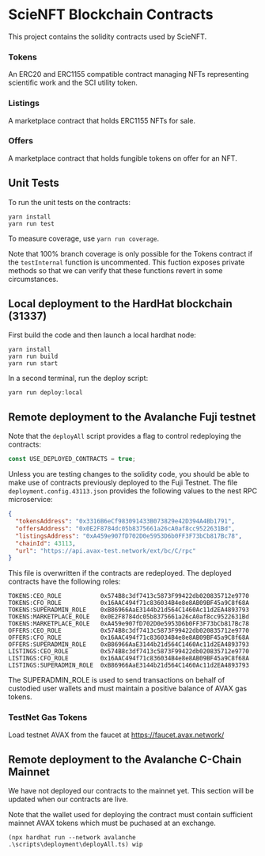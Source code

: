 # ScieNFT Blockchain Contracts

This project contains the solidity contracts used by ScieNFT.

### Tokens

An ERC20 and ERC1155 compatible contract managing NFTs representing scientific work and the SCI
utility token.

### Listings

A marketplace contract that holds ERC1155 NFTs for sale.

### Offers

A marketplace contract that holds fungible tokens on offer for an NFT.

## Unit Tests

To run the unit tests on the contracts:

```shell
yarn install
yarn run test
```

To measure coverage, use `yarn run coverage`.

Note that 100% branch coverage is only possible for the Tokens contract if the `testInternal`
function is uncommented. This fuction exposes private methods so that we can verify that these
functions revert in some circumstances.

## Local deployment to the HardHat blockchain (31337)

First build the code and then launch a local hardhat node:

```shell
yarn install
yarn run build
yarn run start
```

In a second terminal, run the deploy script:

```shell
yarn run deploy:local
```

## Remote deployment to the Avalanche Fuji testnet

Note that the `deployAll` script provides a flag to control redeploying the contracts:

```typescript
const USE_DEPLOYED_CONTRACTS = true;
```

Unless you are testing changes to the solidity code, you should be able to make use of contracts
previously deployed to the Fuji Testnet. The file `deployment.config.43113.json` provides the
following values to the nest RPC microservice:

```json
{
  "tokensAddress": "0x3316B6eCf983091433B073829e42D394A4Bb1791",
  "offersAddress": "0x0E2F8784dc05b8375661a26cA0af8cc9522631Bd",
  "listingsAddress": "0xA459e907fD702D0e5953D6b0FF3F73bCb817Bc78",
  "chainId": 43113,
  "url": "https://api.avax-test.network/ext/bc/C/rpc"
}
```

This file is overwritten if the contracts are redeployed. The deployed contracts have the following
roles:

```
TOKENS:CEO_ROLE           0x574B8c3df7413c5873F99422db020835712e9770
TOKENS:CFO_ROLE           0x16AAC494f71c836034B4e8e8AB09BF45a9C8f68A
TOKENS:SUPERADMIN_ROLE    0xB86966AaE3144b21d564C1460Ac11d2EA4893793
TOKENS:MARKETPLACE_ROLE   0x0E2F8784dc05b8375661a26cA0af8cc9522631Bd
TOKENS:MARKETPLACE_ROLE   0xA459e907fD702D0e5953D6b0FF3F73bCb817Bc78
OFFERS:CEO_ROLE           0x574B8c3df7413c5873F99422db020835712e9770
OFFERS:CFO_ROLE           0x16AAC494f71c836034B4e8e8AB09BF45a9C8f68A
OFFERS:SUPERADMIN_ROLE    0xB86966AaE3144b21d564C1460Ac11d2EA4893793
LISTINGS:CEO_ROLE         0x574B8c3df7413c5873F99422db020835712e9770
LISTINGS:CFO_ROLE         0x16AAC494f71c836034B4e8e8AB09BF45a9C8f68A
LISTINGS:SUPERADMIN_ROLE  0xB86966AaE3144b21d564C1460Ac11d2EA4893793
```

The SUPERADMIN_ROLE is used to send transactions on behalf of custodied user wallets and must
maintain a positive balance of AVAX gas tokens.

### TestNet Gas Tokens

Load testnet AVAX from the faucet at https://faucet.avax.network/

## Remote deployment to the Avalanche C-Chain Mainnet

We have not deployed our contracts to the mainnet yet. This section will be updated when our
contracts are live.

Note that the wallet used for deploying the contract must contain sufficient mainnet AVAX tokens
which must be puchased at an exchange.

```
(npx hardhat run --network avalanche .\scripts\deployment\deployAll.ts) wip
```
